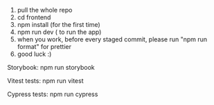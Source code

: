 1. pull the whole repo
2. cd frontend
3. npm install (for the first time)
4. npm run dev ( to run the app)
5. when you work, before every staged commit, please run "npm run format" for prettier
6. good luck :)

Storybook:
npm run storybook

Vitest tests:
npm run vitest

Cypress tests:
npm run cypress

